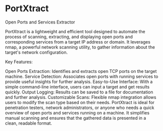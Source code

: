 # PortXtract
Open Ports and Services Extractor

PortXtract is a lightweight and efficient tool designed to automate the process of scanning, extracting, and displaying open ports and corresponding services from a target IP address or domain. It leverages nmap, a powerful network scanning utility, to gather information about the target's network configuration.

Key Features:

Open Ports Extraction: Identifies and extracts open TCP ports on the target machine.
Service Detection: Associates open ports with running services to provide useful insights for further analysis.
Easy-to-Use Interface: With a simple command-line interface, users can input a target and get results quickly.
Output Logging: Results can be saved to a file for documentation and further analysis.
Customizable Scans: Flexible nmap integration allows users to modify the scan type based on their needs.
PortXtract is ideal for penetration testers, network administrators, or anyone who needs a quick overview of open ports and services running on a machine. It simplifies manual scanning and ensures that the gathered data is presented in a clean, readable format.
